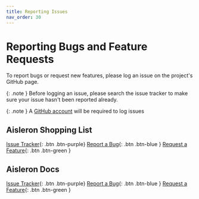 ```yaml
---
title: Reporting Issues
nav_order: 30
---
```


# Reporting Bugs and Feature Requests

To report bugs or request new features, please log an issue on the project's GitHub page.

{: .note }
Before logging an issue, please search the issue tracker to make sure your issue hasn't been reported already. 

{: .note }
A [GitHub account](https://github.com/login) will be required to log issues 

## Aisleron Shopping List 

[Issue Tracker](https://github.com/aisleron/aisleron/issues){: .btn .btn-purple} 
[Report a Bug](https://github.com/aisleron/aisleron/issues/new?template=bug_report.md){: .btn .btn-blue } 
[Request a Feature](https://github.com/aisleron/aisleron/issues/new?template=feature_request.md){: .btn .btn-green }



## Aisleron Docs 
[Issue Tracker](https://github.com/aisleron/aisleron.docs/issues){: .btn .btn-purple} 
[Report a Bug](https://github.com/aisleron/aisleron.docs/issues/new?template=bug_report.md){: .btn .btn-blue } 
[Request a Feature](https://github.com/aisleron/aisleron.docs/issues/new?template=feature_request.md){: .btn .btn-green }

